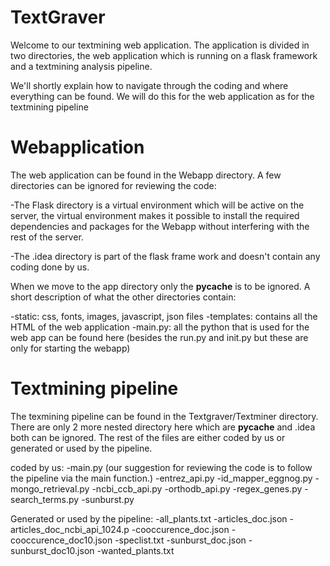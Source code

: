 # TextGraver
Welcome to our textmining web application. The application is divided in two directories, the web application which is running on a flask framework and a textmining analysis pipeline.

We'll shortly explain how to navigate through the coding and where everything can be found. We will do this for the web application as for the textmining pipeline

# Webapplication
The web application can be found in the Webapp directory. A few directories can be ignored for reviewing the code: 

-The Flask directory is a virtual environment which will be active on the server, the virtual environment makes it possible to install the required dependencies and packages for the Webapp without interfering with the rest of the server. 

-The .idea directory is part of the flask frame work and doesn't contain any coding done by us.

When we move to the app directory only the __pycache__ is to be ignored. A short description of what the other directories contain:

-static: css, fonts, images, javascript, json files 
-templates: contains all the HTML of the web application
-main.py: all the python that is used for the web app can be found here (besides the run.py and init.py but these are only for starting the webapp)

# Textmining pipeline
The texmining pipeline can be found in the Textgraver/Textminer directory. There are only 2 more nested directory here which are __pycache__ and .idea both can be ignored. The rest of the files are either coded by us or generated or used by the pipeline.

coded by us:
-main.py (our suggestion for reviewing the code is to follow the pipeline via the main function.)
-entrez_api.py
-id_mapper_eggnog.py
-mongo_retrieval.py
-ncbi_ccb_api.py
-orthodb_api.py
-regex_genes.py
-search_terms.py
-sunburst.py

Generated or used by the pipeline:
-all_plants.txt
-articles_doc.json
-articles_doc_ncbi_api_1024.p
-cooccurence_doc.json
-cooccurence_doc10.json
-speclist.txt
-sunburst_doc.json
-sunburst_doc10.json
-wanted_plants.txt




